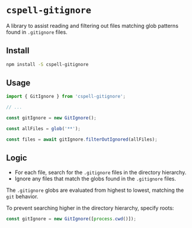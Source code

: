# `cspell-gitignore`

A library to assist reading and filtering out files matching glob patterns found in `.gitignore` files.

## Install

```sh
npm install -S cspell-gitignore
```

## Usage

```ts
import { GitIgnore } from 'cspell-gitignore';

// ...

const gitIgnore = new GitIgnore();

const allFiles = glob('**');

const files = await gitIgnore.filterOutIgnored(allFiles);
```

## Logic

- For each file, search for the `.gitignore` files in the directory hierarchy.
- Ignore any files that match the globs found in the `.gitignore` files.

The `.gitignore` globs are evaluated from highest to lowest, matching the `git` behavior.

To prevent searching higher in the directory hierarchy, specify roots:

```ts
const gitIgnore = new GitIgnore([process.cwd()]);
```
